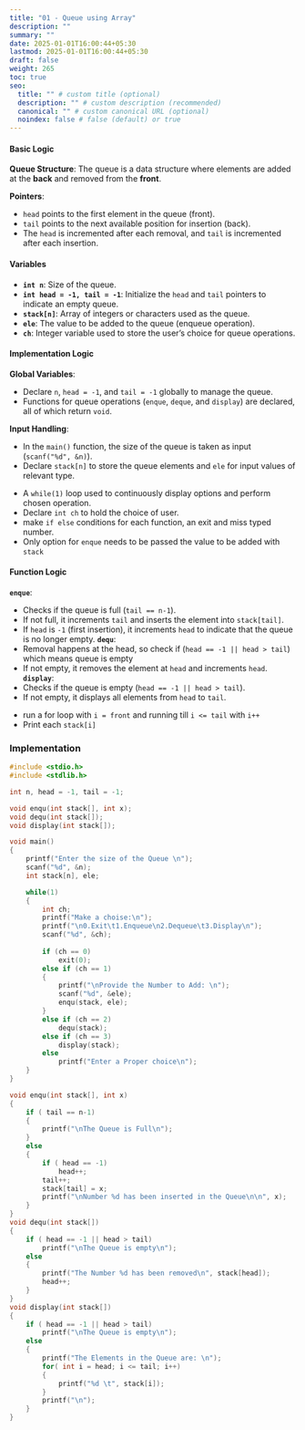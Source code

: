 ```yaml
---
title: "01 - Queue using Array"
description: ""
summary: ""
date: 2025-01-01T16:00:44+05:30
lastmod: 2025-01-01T16:00:44+05:30
draft: false
weight: 265
toc: true
seo:
  title: "" # custom title (optional)
  description: "" # custom description (recommended)
  canonical: "" # custom canonical URL (optional)
  noindex: false # false (default) or true
---
```


#### **Basic Logic**

**Queue Structure**: The queue is a data structure where elements are added at the **back** and removed from the **front**.

**Pointers**:
- `head` points to the first element in the queue (front).
- `tail` points to the next available position for insertion (back).
- The `head` is incremented after each removal, and `tail` is incremented after each insertion.

#### **Variables**

- **`int n`**: Size of the queue.
- **`int head = -1, tail = -1`**: Initialize the `head` and `tail` pointers to indicate an empty queue.
- **`stack[n]`**: Array of integers or characters used as the queue.
- **`ele`**: The value to be added to the queue (enqueue operation).
- **`ch`**: Integer variable used to store the user’s choice for queue operations.

#### Implementation Logic

**Global Variables**:
- Declare `n`, `head = -1`, and `tail = -1` globally to manage the queue.
- Functions for queue operations (`enque`, `deque`, and `display`) are declared, all of which return `void`.

**Input Handling**:
- In the `main()` function, the size of the queue is taken as input (`scanf("%d", &n)`).
- Declare `stack[n]` to store the queue elements and `ele` for input values of relevant type.

* A `while(1)` loop used to continuously display options and perform chosen operation.
* Declare `int ch` to hold the choice of user.
* make `if else` conditions for each function, an exit and miss typed number.
* Only option for `enque` needs to be passed the value to be added with `stack`

#### **Function Logic**

**`enque`**:
- Checks if the queue is full (`tail == n-1`).
- If not full, it increments `tail` and inserts the element into `stack[tail]`.
- If `head` is `-1` (first insertion), it increments `head` to indicate that the queue is no longer empty.
**`dequ`**:
- Removal happens at the head, so check if (`head == -1 || head > tail`) which means queue is empty
- If not empty, it removes the element at `head` and increments `head`.
**`display`**:
- Checks if the queue is empty (`head == -1 || head > tail`).
- If not empty, it displays all elements from `head` to `tail`.
* run a for loop with `i = front` and running till `i <= tail` with `i++`
* Print each `stack[i]`

### Implementation

```c
#include <stdio.h>
#include <stdlib.h>

int n, head = -1, tail = -1;

void enqu(int stack[], int x);
void dequ(int stack[]);
void display(int stack[]);

void main()
{
	printf("Enter the size of the Queue \n");
	scanf("%d", &n);
	int stack[n], ele;

	while(1)
	{
		int ch;
		printf("Make a choise:\n");
		printf("\n0.Exit\t1.Enqueue\n2.Dequeue\t3.Display\n");
		scanf("%d", &ch);
		
		if (ch == 0)
			exit(0);
		else if (ch == 1)
		{
			printf("\nProvide the Number to Add: \n");
			scanf("%d", &ele);
			enqu(stack, ele);
		}
		else if (ch == 2)
			dequ(stack);
		else if (ch == 3)
			display(stack);
		else
			printf("Enter a Proper choice\n");
	}
}

void enqu(int stack[], int x)
{
	if ( tail == n-1)
	{
		printf("\nThe Queue is Full\n");
	}
	else
	{
		if ( head == -1)
			head++;
		tail++;
		stack[tail] = x;
		printf("\nNumber %d has been inserted in the Queue\n\n", x);	
	}
}
void dequ(int stack[])
{
	if ( head == -1 || head > tail)
		printf("\nThe Queue is empty\n");
	else
	{
		printf("The Number %d has been removed\n", stack[head]);
		head++;
	}
}
void display(int stack[])
{
	if ( head == -1 || head > tail)
		printf("\nThe Queue is empty\n");
	else
	{
		printf("The Elements in the Queue are: \n");
		for( int i = head; i <= tail; i++)
		{
			printf("%d \t", stack[i]);
		}
		printf("\n");
	}
}
```

